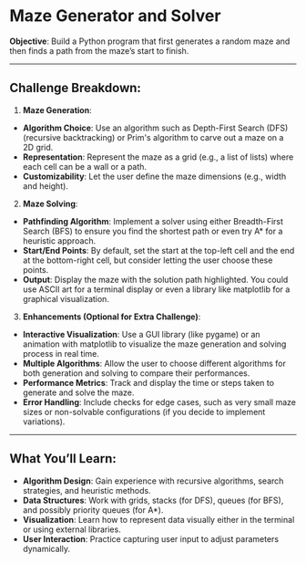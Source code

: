 # Maze Generator and Solver

**Objective**:
Build a Python program that first generates a random maze and then finds a path from the maze’s start to finish.

----

## **Challenge Breakdown**:

1. **Maze Generation**:

- **Algorithm Choice**:
Use an algorithm such as Depth-First Search (DFS) (recursive backtracking) or Prim's algorithm to carve out a maze on a 2D grid.
- **Representation**:
Represent the maze as a grid (e.g., a list of lists) where each cell can be a wall or a path.
- **Customizability**:
Let the user define the maze dimensions (e.g., width and height).

2. **Maze Solving**:

- **Pathfinding Algorithm**:
Implement a solver using either Breadth-First Search (BFS) to ensure you find the shortest path or even try A* for a heuristic approach.
- **Start/End Points**:
By default, set the start at the top-left cell and the end at the bottom-right cell, but consider letting the user choose these points.
- **Output**:
Display the maze with the solution path highlighted. You could use ASCII art for a terminal display or even a library like matplotlib for a graphical visualization.

3. **Enhancements (Optional for Extra Challenge)**:

- **Interactive Visualization**:
Use a GUI library (like pygame) or an animation with matplotlib to visualize the maze generation and solving process in real time.
- **Multiple Algorithms**:
Allow the user to choose different algorithms for both generation and solving to compare their performances.
- **Performance Metrics**:
Track and display the time or steps taken to generate and solve the maze.
- **Error Handling**:
Include checks for edge cases, such as very small maze sizes or non-solvable configurations (if you decide to implement variations).
---
## What You’ll Learn:

- **Algorithm Design**:
Gain experience with recursive algorithms, search strategies, and heuristic methods.
- **Data Structures**:
Work with grids, stacks (for DFS), queues (for BFS), and possibly priority queues (for A*).
- **Visualization**:
Learn how to represent data visually either in the terminal or using external libraries.
- **User Interaction**:
Practice capturing user input to adjust parameters dynamically.
